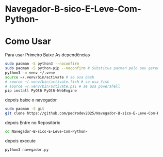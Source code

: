 # Navegador-B-sico-E-Leve-Com-Python-
# Como Usar 
Para usar Primeiro Baixe As dependências 
```bash
sudo pacman -S python3 --noconfirm
sudo pacman -S python-pip --noconfirm # Substitua pacman pelo seu gerenciador de pacotes e suas flags # a maioria das distros vem com o venv ja no pacote python mas algumas(especialmente debian/ubuntu) precisa instalar separadamente
python3 -m venv ~/.venv
source ~/.venv/bin/activate # se usa bash
# source ~/.venv/bin/activate.fish # se usa fish
# source ~/.venv/bin/activate.ps1 # se usa powershell
pip install PyQt6 PyQt6-WebEngine
```
depois baixe o navegador
```bash
sudo pacman -S git
git clone https://github.com/pedrodev2025/Navegador-B-sico-E-Leve-Com-Python-.git
```
depois Entre no Repositório
```bash
cd Navegador-B-sico-E-Leve-Com-Python-
```
depois execute 
```bash
python3 navegador.py
```
